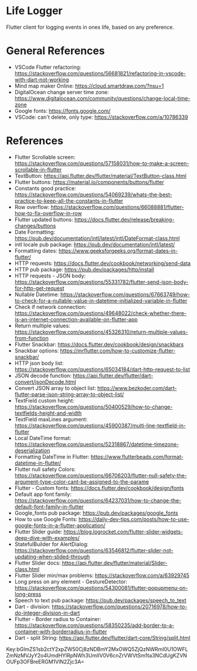 # Life Logger

Flutter client for logging events in ones life, based on any preference.


# General References

- VSCode Flutter refactoring: https://stackoverflow.com/questions/56681821/refactoring-in-vscode-with-dart-not-working
- Mind map maker Online: https://cloud.smartdraw.com/?nsu=1
- DigitalOcean change server time zone: https://www.digitalocean.com/community/questions/change-local-time-zone
- Google fonts: https://fonts.google.com/
- VSCode: can't delete, only type: https://stackoverflow.com/a/10786339


# References

- Flutter Scrollable screen: https://stackoverflow.com/questions/57158031/how-to-make-a-screen-scrollable-in-flutter
- TextButton: https://api.flutter.dev/flutter/material/TextButton-class.html
- Flutter buttons: https://material.io/components/buttons/flutter
- Constants good practice: https://stackoverflow.com/questions/54069239/whats-the-best-practice-to-keep-all-the-constants-in-flutter
- Row overflow: https://stackoverflow.com/questions/66088881/flutter-how-to-fix-overflow-in-row
- Flutter updated buttons: https://docs.flutter.dev/release/breaking-changes/buttons
- Date Formatting: https://pub.dev/documentation/intl/latest/intl/DateFormat-class.html
- intl locale pub package: https://pub.dev/documentation/intl/latest/
- Formatting dates: https://www.geeksforgeeks.org/format-dates-in-flutter/
- HTTP requests: https://docs.flutter.dev/cookbook/networking/send-data
- HTTP pub package: https://pub.dev/packages/http/install
- HTTP requests - JSON body: https://stackoverflow.com/questions/55331782/flutter-send-json-body-for-http-get-request
- Nullable Datetime: https://stackoverflow.com/questions/67663749/how-to-check-for-a-nullable-value-in-datetime-initialized-variable-in-flutter
- Check if network connection: https://stackoverflow.com/questions/49648022/check-whether-there-is-an-internet-connection-available-on-flutter-app
- Return multiple values: https://stackoverflow.com/questions/45326310/return-multiple-values-from-function
- Flutter Snackbar: https://docs.flutter.dev/cookbook/design/snackbars
- Snackbar options: https://mrflutter.com/how-to-customize-flutter-snackbar/
- HTTP json body list: https://stackoverflow.com/questions/65034184/dart-http-request-to-list
- JSON decode function: https://api.flutter.dev/flutter/dart-convert/jsonDecode.html
- Convert JSON array to object list: https://www.bezkoder.com/dart-flutter-parse-json-string-array-to-object-list/
- TextField custom height: https://stackoverflow.com/questions/50400529/how-to-change-textfields-height-and-width
- TextField maxLines argument: https://stackoverflow.com/questions/45900387/multi-line-textfield-in-flutter 
- Local DateTime format: https://stackoverflow.com/questions/52318867/datetime-timezone-deserialization
- Formatting DateTime in Flutter: https://www.flutterbeads.com/format-datetime-in-flutter/
- Flutter null safety Colors: https://stackoverflow.com/questions/66706203/flutter-null-safety-the-argument-type-color-cant-be-assigned-to-the-parame
- Flutter - Custom fonts: https://docs.flutter.dev/cookbook/design/fonts
- Default app font family: https://stackoverflow.com/questions/64237031/how-to-change-the-default-font-family-in-flutter
- Google_fonts pub package: https://pub.dev/packages/google_fonts
- How to use Google Fonts: https://daily-dev-tips.com/posts/how-to-use-google-fonts-in-a-flutter-application/
- Flutter Slider guide: https://blog.logrocket.com/flutter-slider-widgets-deep-dive-with-examples/
- StatefulBuilder for AlertDialog: https://stackoverflow.com/questions/63546812/flutter-slider-not-updating-when-slided-through
- Flutter Slider docs: https://api.flutter.dev/flutter/material/Slider-class.html
- Flutter Slider min/max problems: https://stackoverflow.com/a/63929745
- Long press on any element - GestureDetector: https://stackoverflow.com/questions/54300081/flutter-popupmenu-on-long-press
- Speech to text pub package: https://pub.dev/packages/speech_to_text
- Dart - division: https://stackoverflow.com/questions/20716978/how-to-do-integer-division-in-dart
- Flutter - Border radius to Container: https://stackoverflow.com/questions/58350235/add-border-to-a-container-with-borderradius-in-flutter
- Dart - split String: https://api.flutter.dev/flutter/dart-core/String/split.html


Key:bGlmZS1sb2ctY2xpZW50Cj8zNDBmY2MxOWQ5ZjQzNWRmI0U1OWFLZmNzMVJyY2o4UmdHYlRpNWh3UmlIV0V6cnZrVWVtSm1ta3NCdUgKZVNOUFp3OFBreERGM1VlN2Zjc3A=